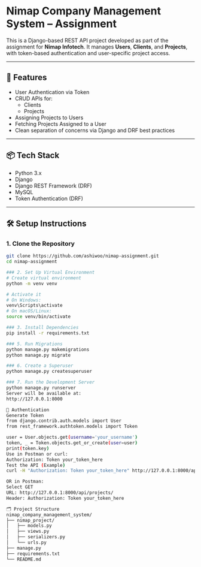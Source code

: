 # Nimap Company Management System – Assignment

This is a Django-based REST API project developed as part of the assignment for **Nimap Infotech**. It manages **Users**, **Clients**, and **Projects**, with token-based authentication and user-specific project access.

---

## 🚀 Features

- User Authentication via Token
- CRUD APIs for:
  - Clients
  - Projects
- Assigning Projects to Users
- Fetching Projects Assigned to a User
- Clean separation of concerns via Django and DRF best practices

---

## 📦 Tech Stack

- Python 3.x
- Django
- Django REST Framework (DRF)
- MySQL
- Token Authentication (DRF)

---

## 🛠️ Setup Instructions

### 1. Clone the Repository

```bash
git clone https://github.com/ashiwoo/nimap-assignment.git
cd nimap-assignment

### 2. Set Up Virtual Environment
# Create virtual environment
python -m venv venv

# Activate it
# On Windows:
venv\Scripts\activate
# On macOS/Linux:
source venv/bin/activate

### 3. Install Dependencies
pip install -r requirements.txt

### 5. Run Migrations
python manage.py makemigrations
python manage.py migrate

### 6. Create a Superuser
python manage.py createsuperuser

### 7. Run the Development Server
python manage.py runserver
Server will be available at:
http://127.0.0.1:8000

🔐 Authentication
Generate Token
from django.contrib.auth.models import User
from rest_framework.authtoken.models import Token

user = User.objects.get(username='your_username')
token, _ = Token.objects.get_or_create(user=user)
print(token.key)
Use in Postman or curl:
Authorization: Token your_token_here
Test the API (Example)
curl -H "Authorization: Token your_token_here" http://127.0.0.1:8000/api/projects/

OR in Postman:
Select GET
URL: http://127.0.0.1:8000/api/projects/
Header: Authorization: Token your_token_here

🗂️ Project Structure
nimap_company_management_system/
├── nimap_project/
│   ├── models.py
│   ├── views.py
│   ├── serializers.py
│   └── urls.py
├── manage.py
├── requirements.txt
└── README.md


